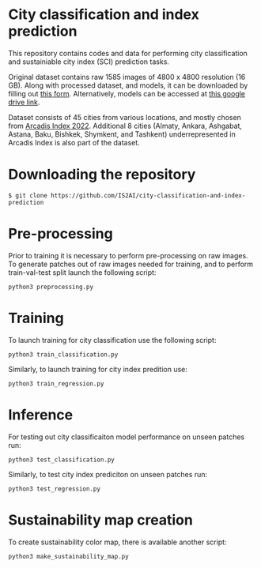 # City classification and index prediction

This repository contains codes and data for performing city classification and sustainiable city index (SCI) prediction tasks.

Original dataset contains raw 1585 images of 4800 x 4800 resolution (16 GB). Along with processed dataset, and models, it can be downloaded by filling out [this form](https://forms.gle/vsg8SqTB1V6iqXx3A).
Alternatively, models can be accessed at [this google drive link](https://drive.google.com/drive/folders/1-7C7YY3ejCsLZlXKM5o0E8kT5IY2ROyK?usp=sharing).

Dataset consists of 45 cities from various locations, and mostly chosen from [Arcadis Index 2022](https://www.arcadis.com/en/knowledge-hub/perspectives/global/sustainable-cities-index). Additional 8 cities (Almaty, Ankara, Ashgabat, Astana, Baku, Bishkek, Shymkent, and Tashkent) underrepresented in Arcadis Index is also part of the dataset.

# Downloading the repository

```
$ git clone https://github.com/IS2AI/city-classification-and-index-prediction
```

# Pre-processing 

Prior to training it is necessary to perform pre-processing on raw images. To generate patches out of raw images needed for training, and to perform train-val-test split launch the following script:

```
python3 preprocessing.py
```

# Training

To launch training for city classification use the following script:
```
python3 train_classification.py
```

Similarly, to launch training for city index predition use:
```
python3 train_regression.py
```

# Inference

For testing out city classificaiton model performance on unseen patches run:
```
python3 test_classification.py
```

Similarly, to test city index prediciton on unseen patches run:
```
python3 test_regression.py
```

# Sustainability map creation

To create sustainability color map, there is available another script:

```
python3 make_sustainability_map.py
```

